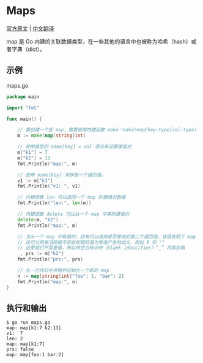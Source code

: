 # Maps

[官方原文](https://gobyexample.com/maps) | [中文翻译](https://gobyexample-cn.github.io/maps)

map 是 Go 内建的关联数据类型，在一些其他的语言中也被称为哈希（hash）或者字典（dict）。

## 示例

maps.go

```go
package main

import "fmt"

func main() {

	// 要创建一个空 map，需要使用内建函数 make：make(map[key-type]val-type)
	m := make(map[string]int)

	// 使用典型的 name[key] = val 语法来设置键值对
	m["k1"] = 7
	m["k2"] = 13
	fmt.Println("map:", m)

	// 使用 name[key] 来获取一个键的值。
	v1 := m["k1"]
	fmt.Println("v1: ", v1)

	// 内建函数 len 可以返回一个 map 的键值对数量
	fmt.Println("len:", len(m))

	// 内建函数 delete 可以从一个 map 中移除键值对
	delete(m, "k2")
	fmt.Println("map:", m)

	// 当从一个 map 中取值时，还有可以选择是否接收的第二个返回值，该值表明了 map 中是否存在这个键
	// 这可以用来消除键不存在和键的值为零值产生的歧义，例如 0 和 ""
	// 这里我们不需要值，所以用空白标识符（blank identifier）“_” 将其忽略
	_, prs := m["k2"]
	fmt.Println("prs:", prs)

	// 在一行代码中声明并初始化一个新的 map
	n := map[string]int{"foo": 1, "bar": 2}
	fmt.Println("map:", n)
}
```

## 执行和输出

```
$ go run maps.go
map: map[k1:7 k2:13]
v1:  7
len: 2
map: map[k1:7]
prs: false
map: map[foo:1 bar:2]
```
